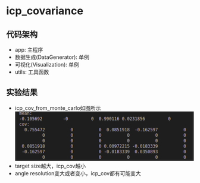 # icp_covariance

## 代码架构
* app: 主程序
* 数据生成(DataGenerator): 单例
* 可视化(Visualization): 单例
* utils: 工具函数

## 实验结果
* icp_cov_from_monte_carlo如图所示 ![icp_cov_from_monte_carlo](./image/icp_cov_from_monte_carlo.png)
* target size越大，icp_cov越小
* angle resolution变大或者变小，icp_cov都有可能变大